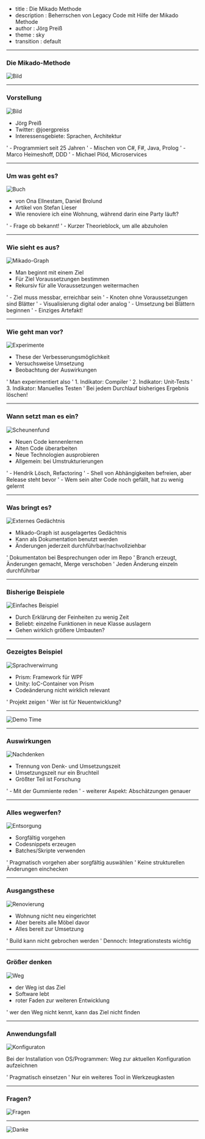 - title : Die Mikado Methode
- description : Beherrschen von Legacy Code mit Hilfe der Mikado Methode
- author : Jörg Preiß
- theme : sky
- transition : default

***

### Die Mikado-Methode

![Bild](images/Mikado.jpg)

***

### Vorstellung

![Bild](images/Foto.jpg)

- Jörg Preiß
- Twitter: @joergpreiss
- Interessensgebiete: Sprachen, Architektur

' - Programmiert seit 25 Jahren
' - Mischen von C#, F#, Java, Prolog
' - Marco Heimeshoff, DDD
' - Michael Plöd, Microservices


***


### Um was geht es?

![Buch](images/buch.jpg)

- von Ona Ellnestam, Daniel Brolund
- Artikel von Stefan Lieser
- Wie renoviere ich eine Wohnung, während darin eine Party läuft?

' - Frage ob bekannt!
' - Kurzer Theorieblock, um alle abzuholen

***

### Wie sieht es aus?

![Mikado-Graph](images/MikadoGraph.png)

- Man beginnt mit einem Ziel
- Für Ziel Voraussetzungen bestimmen
- Rekursiv für alle Voraussetzungen weitermachen

' - Ziel muss messbar, erreichbar sein
' - Knoten ohne Voraussetzungen sind Blätter
' - Visualisierung digital oder analog
' - Umsetzung bei Blättern beginnen
' - Einziges Artefakt!

***

### Wie geht man vor?

![Experimente](images/experiment.jpg)

- These der Verbesserungsmöglichkeit
- Versuchsweise Umsetzung
- Beobachtung der Auswirkungen

' Man experimentiert also
' 1. Indikator: Compiler
' 2. Indikator: Unit-Tests
' 3. Indikator: Manuelles Testen
' Bei jedem Durchlauf bisheriges Ergebnis löschen!

***

### Wann setzt man es ein?

![Scheunenfund](images/scheunenfund.jpg)

- Neuen Code kennenlernen
- Alten Code überarbeiten
- Neue Technologien ausprobieren
- Allgemein: bei Umstrukturierungen


' - Hendrik Lösch, Refactoring
' - Shell von Abhängigkeiten befreien, aber Release steht bevor
' - Wem sein alter Code noch gefällt, hat zu wenig gelernt


***

### Was bringt es?

![Externes Gedächtnis](images/ExternesMemory.jpg)

- Mikado-Graph ist ausgelagertes Gedächtnis
- Kann als Dokumentation benutzt werden
- Änderungen jederzeit durchführbar/nachvollziehbar


' Dokumentaton bei Besprechungen oder im Repo
' Branch erzeugt, Änderungen gemacht, Merge verschoben
' Jeden Änderung einzeln durchführbar

***


### Bisherige Beispiele

![Einfaches Beispiel](images/EinfachesBeispiel.png)

- Durch Erklärung der Feinheiten zu wenig Zeit
- Beliebt: einzelne Funktionen in neue Klasse auslagern
- Gehen wirklich größere Umbauten?


***


### Gezeigtes Beispiel

![Sprachverwirrung](images/sprachverwirrung.jpg)

- Prism: Framework für WPF 
- Unity: IoC-Container von Prism
- Codeänderung nicht wirklich relevant

' Projekt zeigen
' Wer ist für Neuentwicklung?

***

![Demo Time](images/CodingTime.jpg)

***

### Auswirkungen

![Nachdenken](images/nachdenken.jpg)

- Trennung von Denk- und Umsetzungszeit
- Umsetzungszeit nur ein Bruchteil
- Größter Teil ist Forschung

' - Mit der Gummiente reden
' - weiterer Aspekt: Abschätzungen genauer

***

### Alles wegwerfen?

![Entsorgung](images/entsorgung.jpg)

- Sorgfältig vorgehen
- Codesnippets erzeugen
- Batches/Skripte verwenden

' Pragmatisch vorgehen aber sorgfältig auswählen
' Keine strukturellen Änderungen einchecken


***

### Ausgangsthese

![Renovierung](images/Renovierung.jpg)

- Wohnung nicht neu eingerichtet
- Aber bereits alle Möbel davor
- Alles bereit zur Umsetzung

' Build kann nicht gebrochen werden
' Dennoch: Integrationstests wichtig

***

### Größer denken

![Weg](images/DerWeg.jpg)

- der Weg ist das Ziel
- Software lebt
- roter Faden zur weiteren Entwicklung

' wer den Weg nicht kennt, kann das Ziel nicht finden

***

### Anwendungsfall

![Konfiguraton](images/konfiguration.png)

Bei der Installation von OS/Programmen:
Weg zur aktuellen Konfiguration aufzeichnen

' Pragmatisch einsetzen
' Nur ein weiteres Tool in Werkzeugkasten


***

### Fragen?

![Fragen](images/fragen.jpg)

***

![Danke](images/Danke.jpg)


